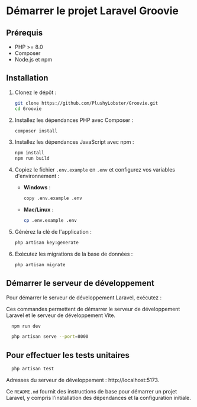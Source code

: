 # Démarrer le projet Laravel Groovie

## Prérequis

- PHP >= 8.0
- Composer
- Node.js et npm

## Installation

1. Clonez le dépôt :
    ```bash
    git clone https://github.com/PlushyLobster/Groovie.git
    cd Groovie
    ```

2. Installez les dépendances PHP avec Composer :
    ```bash
    composer install
    ```

3. Installez les dépendances JavaScript avec npm :
    ```bash
    npm install
    npm run build
    ```

4. Copiez le fichier `.env.example` en `.env` et configurez vos variables d'environnement :

    - **Windows** :
        ```bash
        copy .env.example .env
        ```

    - **Mac/Linux** :
        ```bash
        cp .env.example .env
        ```

5. Générez la clé de l'application :
    ```bash
    php artisan key:generate
    ```

6. Exécutez les migrations de la base de données :
    ```bash
    php artisan migrate
    ```

## Démarrer le serveur de développement

Pour démarrer le serveur de développement Laravel, exécutez :

Ces commandes permettent de démarrer le serveur de développement Laravel et le serveur de développement Vite.

```bash
  npm run dev
```
```bash
  php artisan serve --port=8000
```
## Pour effectuer les tests unitaires
```bash
  php artisan test
```

Adresses du serveur de développement :
http://localhost:5173.


Ce `README.md` fournit des instructions de base pour démarrer 
un projet Laravel, y compris l'installation des dépendances et 
la configuration initiale.
